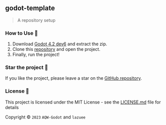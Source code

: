 ## godot-template

> A repository setup

### How to Use 🤔

1. Download [Godot 4.2 dev6](https://downloads.tuxfamily.org/godotengine/4.2/dev6) and extract the zip.
2. Clone this [repository](../..) and open the project.
3. Finally, run the project!

### Star the project 🌟

If you like the project, please leave a star on the [GitHub repository](../../).

### License 🔑

This project is licensed under the MIT License - see the [LICENSE.md](LICENSE.md) file for details

Copyright © `2023` `AQW-Godot` and `lazuee`
